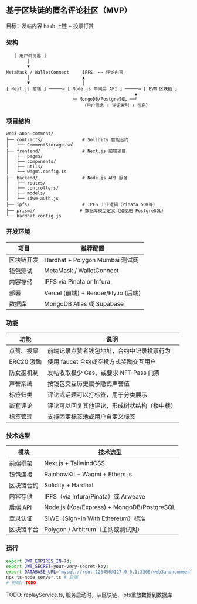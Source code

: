 ## 基于区块链的匿名评论社区（MVP）
目标：发帖内容 hash 上链 + 投票打赏

### 架构
```
   [ 用户浏览器 ]
        │
        ▼
MetaMask / WalletConnect     IPFS  ←→ 评论内容
        │                    ▲
        ▼                    │
[ Next.js 前端 ] ─────→ [ Node.js 中间层 API ] ─────→ [ EVM 区块链 ]
                         │                       ▲
                         └─ MongoDB/PostgreSQL ──┘
                             （用户信息 + 评论索引 + 签名）
```

### 项目结构
```
web3-anon-comment/
├── contracts/               # Solidity 智能合约
│   └── CommentStorage.sol
├── frontend/                # Next.js 前端项目
│   ├── pages/
│   ├── components/
│   ├── utils/
│   └── wagmi.config.ts
├── backend/                 # Node.js API 服务
│   ├── routes/
│   ├── controllers/
│   ├── models/
│   └── siwe-auth.js
├── ipfs/                    # IPFS 上传逻辑（Pinata SDK等）
├── prisma/                 # 数据库模型定义（如使用 PostgreSQL）
└── hardhat.config.js
```

### 开发环境
| 项目    | 推荐配置                             |
| ----- | -------------------------------- |
| 区块链开发 | Hardhat + Polygon Mumbai 测试网     |
| 钱包测试  | MetaMask / WalletConnect         |
| 内容存储  | IPFS via Pinata or Infura        |
| 部署    | Vercel (前端) + Render/Fly.io (后端) |
| 数据库   | MongoDB Atlas 或 Supabase         |


### 功能
| 功能   | 说明                     |
| -------- | -------------------------- |
| 点赞、投票    | 前端记录点赞者钱包地址，合约中记录投票行为      |
| ERC20 激励 | 使用 faucet 合约或空投方式奖励交互用户    |
| 防女巫机制    | 发帖收取极少 Gas，或要求 NFT Pass 门票 |
| 声誉系统     | 按钱包交互历史赋予隐式声誉值             |
| 标签归类 | 评论或话题可以打标签，用于分类展示      |
| 嵌套评论 | 评论可以回复其他评论，形成树状结构（楼中楼） |
| 标签管理 | 支持固定标签池或用户自定义标签        |


### 技术选型
| 模块     | 技术选型                                       |
| ------ | ------------------------------------------ |
| 前端框架   | Next.js + TailwindCSS                      |
| 钱包连接   | RainbowKit + Wagmi + Ethers.js             |
| 区块链合约  | Solidity + Hardhat                         |
| 内容存储   | IPFS（via Infura/Pinata）或 Arweave           |
| 后端 API | Node.js (Koa/Express) + MongoDB/PostgreSQL |
| 登录认证   | SIWE（Sign-In With Ethereum）标准              |
| 区块链平台  | Polygon / Arbitrum（主网或测试网）                 |

### 运行
```bash
export JWT_EXPIRES_IN=7d;
export JWT_SECRET=your-very-secret-key;
export DATABASE_URL="mysql://root:123456@127.0.0.1:3306/web3anoncomment";
npx ts-node server.ts # 后端
# 前端: TODO
```

TODO: replayService.ts, 服务启动时，从区块链、ipfs重放数据到数据库